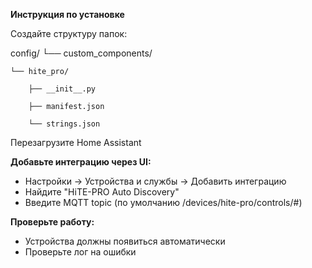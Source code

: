 **Инструкция по установке**

Создайте структуру папок:

config/
└── custom_components/

    └── hite_pro/
    
        ├── __init__.py
        
        ├── manifest.json
        
        └── strings.json

Перезагрузите Home Assistant

**Добавьте интеграцию через UI:**
- Настройки → Устройства и службы → Добавить интеграцию
- Найдите "HiTE-PRO Auto Discovery"
- Введите MQTT topic (по умолчанию /devices/hite-pro/controls/#)

**Проверьте работу:**
- Устройства должны появиться автоматически
- Проверьте лог на ошибки
